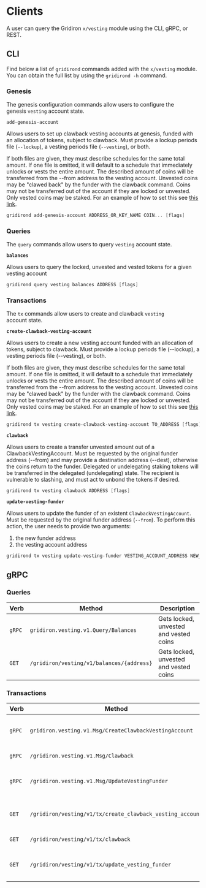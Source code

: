 <!--
order: 7
-->

# Clients

A user can query the Gridiron `x/vesting` module using the CLI, gRPC, or REST.

## CLI

Find below a list of `gridirond` commands added with the `x/vesting` module. You can obtain the full list by using the `gridirond -h` command.

### Genesis

The genesis configuration commands allow users to configure the genesis `vesting` account state.

`add-genesis-account`

Allows users to set up clawback vesting accounts at genesis, funded with an allocation of tokens, subject to clawback. Must provide a lockup periods file (`--lockup`), a vesting periods file (`--vesting`), or both.

If both files are given, they must describe schedules for the same total amount.
If one file is omitted, it will default to a schedule that immediately unlocks or vests the entire amount. The described amount of coins will be transferred from the --from address to the vesting account. Unvested coins may be "clawed back" by the funder with the clawback command. Coins may not be transferred out of the account if they are locked or unvested. Only vested coins may be staked. For an example of how to set this see [this link](https://github.com/gridiron/gridiron/pull/303).

```go
gridirond add-genesis-account ADDRESS_OR_KEY_NAME COIN... [flags]
```

### Queries

The `query` commands allow users to query `vesting` account state.

**`balances`**

Allows users to query the locked, unvested and vested tokens for a given vesting account

```go
gridirond query vesting balances ADDRESS [flags]
```

### Transactions

The `tx` commands allow users to create and clawback `vesting` account state.

**`create-clawback-vesting-account`**

Allows users to create a new vesting account funded with an allocation of tokens, subject to clawback. Must provide a lockup periods file (--lockup), a vesting periods file (--vesting), or both.

If both files are given, they must describe schedules for the same total amount.
If one file is omitted, it will default to a schedule that immediately unlocks or vests the entire amount. The described amount of coins will be transferred from the --from address to the vesting account. Unvested coins may be "clawed back" by the funder with the clawback command. Coins may not be transferred out of the account if they are locked or unvested. Only vested coins may be staked. For an example of how to set this see [this link](https://github.com/gridiron/gridiron/pull/303).

```go
gridirond tx vesting create-clawback-vesting-account TO_ADDRESS [flags]
```

**`clawback`**

Allows users to create a transfer unvested amount out of a ClawbackVestingAccount. Must be requested by the original funder address (--from) and may provide a destination address (--dest), otherwise the coins return to the funder. Delegated or undelegating staking tokens will be transferred in the delegated (undelegating) state. The recipient is vulnerable to slashing, and must act to unbond the tokens if desired.

```go
gridirond tx vesting clawback ADDRESS [flags]
```

**`update-vesting-funder`**

Allows users to update the funder of an existent `ClawbackVestingAccount`. Must be requested by the original funder address (`--from`). To perform this action, the user needs to provide two arguments:

1. the new funder address
2. the vesting account address

```go
gridirond tx vesting update-vesting-funder VESTING_ACCOUNT_ADDRESS NEW_FUNDER_ADDRESS --from=FUNDER_ADDRESS [flags]
```

## gRPC

### Queries

| Verb   | Method                                 | Description                            |
| ------ | -------------------------------------- | -------------------------------------- |
| `gRPC` | `gridiron.vesting.v1.Query/Balances`      | Gets locked, unvested and vested coins |
| `GET`  | `/gridiron/vesting/v1/balances/{address}` | Gets locked, unvested and vested coins |

### Transactions

| Verb   | Method                                                 | Description                      |
| ------ | ------------------------------------------------------ | -------------------------------- |
| `gRPC` | `gridiron.vesting.v1.Msg/CreateClawbackVestingAccount`    | Creates clawback vesting account |
| `gRPC` | `/gridiron.vesting.v1.Msg/Clawback`                       | Performs clawback                |
| `gRPC` | `/gridiron.vesting.v1.Msg/UpdateVestingFunder`            | Updates vesting account funder   |
| `GET`  | `/gridiron/vesting/v1/tx/create_clawback_vesting_account` | Creates clawback vesting account |
| `GET`  | `/gridiron/vesting/v1/tx/clawback`                        | Performs clawback                |
| `GET`  | `/gridiron/vesting/v1/tx/update_vesting_funder`           | Updates vesting account funder   |
